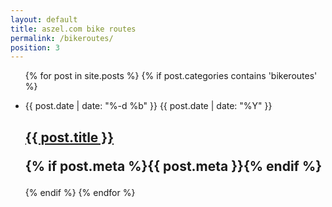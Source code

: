 ```yaml
---
layout: default
title: aszel.com bike routes
permalink: /bikeroutes/
position: 3
---
```


<ul class="post-list">
{% for post in site.posts %}
{% if post.categories contains 'bikeroutes' %}
<li>
    <p class="post-list-date">
        <span class="post-meta post-list-date-day">{{ post.date | date: "%-d %b" }}</span>
        <span class="post-meta post-list-date-year">{{ post.date | date: "%Y" }}</span>
    </p>
    <h2>
        <a class="post-link" href="{{ post.url | prepend: site.baseurl }}">{{ post.title }}</a>
        <p class="post-meta">{% if post.meta %}{{ post.meta }}{% endif %}</p>
    </h2>
</li>
{% endif %}
{% endfor %}
</ul>